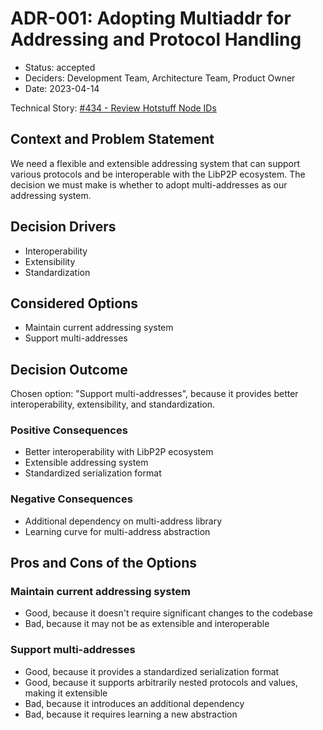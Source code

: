 # ADR-001: Adopting Multiaddr for Addressing and Protocol Handling

* Status: accepted
* Deciders: Development Team, Architecture Team, Product Owner
* Date: 2023-04-14

Technical Story: [#434 - Review Hotstuff Node IDs](https://github.com/pokt-network/pocket/issues/434)

## Context and Problem Statement

We need a flexible and extensible addressing system that can support various protocols and be interoperable with the LibP2P ecosystem. The decision we must make is whether to adopt multi-addresses as our addressing system.

## Decision Drivers

* Interoperability
* Extensibility
* Standardization

## Considered Options

* Maintain current addressing system
* Support multi-addresses

## Decision Outcome

Chosen option: "Support multi-addresses", because it provides better interoperability, extensibility, and standardization.

### Positive Consequences

* Better interoperability with LibP2P ecosystem
* Extensible addressing system
* Standardized serialization format

### Negative Consequences

* Additional dependency on multi-address library
* Learning curve for multi-address abstraction

## Pros and Cons of the Options

### Maintain current addressing system

* Good, because it doesn't require significant changes to the codebase
* Bad, because it may not be as extensible and interoperable

### Support multi-addresses

* Good, because it provides a standardized serialization format
* Good, because it supports arbitrarily nested protocols and values, making it extensible
* Bad, because it introduces an additional dependency
* Bad, because it requires learning a new abstraction